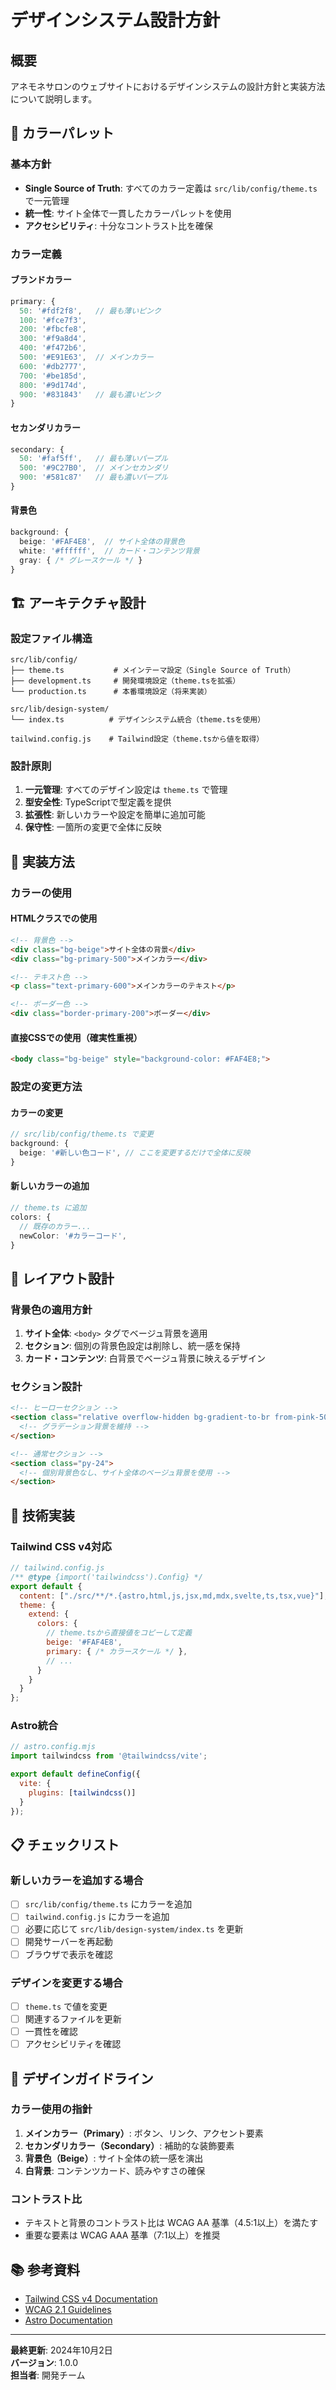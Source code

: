 # デザインシステム設計方針

## 概要

アネモネサロンのウェブサイトにおけるデザインシステムの設計方針と実装方法について説明します。

## 🎨 カラーパレット

### 基本方針
- **Single Source of Truth**: すべてのカラー定義は `src/lib/config/theme.ts` で一元管理
- **統一性**: サイト全体で一貫したカラーパレットを使用
- **アクセシビリティ**: 十分なコントラスト比を確保

### カラー定義

#### ブランドカラー
```typescript
primary: {
  50: '#fdf2f8',   // 最も薄いピンク
  100: '#fce7f3',
  200: '#fbcfe8',
  300: '#f9a8d4',
  400: '#f472b6',
  500: '#E91E63',  // メインカラー
  600: '#db2777',
  700: '#be185d',
  800: '#9d174d',
  900: '#831843'   // 最も濃いピンク
}
```

#### セカンダリカラー
```typescript
secondary: {
  50: '#faf5ff',   // 最も薄いパープル
  500: '#9C27B0',  // メインセカンダリ
  900: '#581c87'   // 最も濃いパープル
}
```

#### 背景色
```typescript
background: {
  beige: '#FAF4E8',  // サイト全体の背景色
  white: '#ffffff',  // カード・コンテンツ背景
  gray: { /* グレースケール */ }
}
```

## 🏗️ アーキテクチャ設計

### 設定ファイル構造

```
src/lib/config/
├── theme.ts           # メインテーマ設定（Single Source of Truth）
├── development.ts     # 開発環境設定（theme.tsを拡張）
└── production.ts      # 本番環境設定（将来実装）

src/lib/design-system/
└── index.ts          # デザインシステム統合（theme.tsを使用）

tailwind.config.js    # Tailwind設定（theme.tsから値を取得）
```

### 設計原則

1. **一元管理**: すべてのデザイン設定は `theme.ts` で管理
2. **型安全性**: TypeScriptで型定義を提供
3. **拡張性**: 新しいカラーや設定を簡単に追加可能
4. **保守性**: 一箇所の変更で全体に反映

## 🎯 実装方法

### カラーの使用

#### HTMLクラスでの使用
```html
<!-- 背景色 -->
<div class="bg-beige">サイト全体の背景</div>
<div class="bg-primary-500">メインカラー</div>

<!-- テキスト色 -->
<p class="text-primary-600">メインカラーのテキスト</p>

<!-- ボーダー色 -->
<div class="border-primary-200">ボーダー</div>
```

#### 直接CSSでの使用（確実性重視）
```html
<body class="bg-beige" style="background-color: #FAF4E8;">
```

### 設定の変更方法

#### カラーの変更
```typescript
// src/lib/config/theme.ts で変更
background: {
  beige: '#新しい色コード', // ここを変更するだけで全体に反映
}
```

#### 新しいカラーの追加
```typescript
// theme.ts に追加
colors: {
  // 既存のカラー...
  newColor: '#カラーコード',
}
```

## 📐 レイアウト設計

### 背景色の適用方針

1. **サイト全体**: `<body>` タグでベージュ背景を適用
2. **セクション**: 個別の背景色設定は削除し、統一感を保持
3. **カード・コンテンツ**: 白背景でベージュ背景に映えるデザイン

### セクション設計

```html
<!-- ヒーローセクション -->
<section class="relative overflow-hidden bg-gradient-to-br from-pink-500 via-purple-600 to-indigo-700">
  <!-- グラデーション背景を維持 -->
</section>

<!-- 通常セクション -->
<section class="py-24">
  <!-- 個別背景色なし、サイト全体のベージュ背景を使用 -->
</section>
```

## 🔧 技術実装

### Tailwind CSS v4対応

```javascript
// tailwind.config.js
/** @type {import('tailwindcss').Config} */
export default {
  content: ["./src/**/*.{astro,html,js,jsx,md,mdx,svelte,ts,tsx,vue}"],
  theme: {
    extend: {
      colors: {
        // theme.tsから直接値をコピーして定義
        beige: '#FAF4E8',
        primary: { /* カラースケール */ },
        // ...
      }
    }
  }
};
```

### Astro統合

```javascript
// astro.config.mjs
import tailwindcss from '@tailwindcss/vite';

export default defineConfig({
  vite: {
    plugins: [tailwindcss()]
  }
});
```

## 📋 チェックリスト

### 新しいカラーを追加する場合

- [ ] `src/lib/config/theme.ts` にカラーを追加
- [ ] `tailwind.config.js` にカラーを追加
- [ ] 必要に応じて `src/lib/design-system/index.ts` を更新
- [ ] 開発サーバーを再起動
- [ ] ブラウザで表示を確認

### デザインを変更する場合

- [ ] `theme.ts` で値を変更
- [ ] 関連するファイルを更新
- [ ] 一貫性を確認
- [ ] アクセシビリティを確認

## 🎨 デザインガイドライン

### カラー使用の指針

1. **メインカラー（Primary）**: ボタン、リンク、アクセント要素
2. **セカンダリカラー（Secondary）**: 補助的な装飾要素
3. **背景色（Beige）**: サイト全体の統一感を演出
4. **白背景**: コンテンツカード、読みやすさの確保

### コントラスト比

- テキストと背景のコントラスト比は WCAG AA 基準（4.5:1以上）を満たす
- 重要な要素は WCAG AAA 基準（7:1以上）を推奨

## 📚 参考資料

- [Tailwind CSS v4 Documentation](https://tailwindcss.com/docs)
- [WCAG 2.1 Guidelines](https://www.w3.org/WAI/WCAG21/quickref/)
- [Astro Documentation](https://docs.astro.build/)

---

**最終更新**: 2024年10月2日  
**バージョン**: 1.0.0  
**担当者**: 開発チーム
